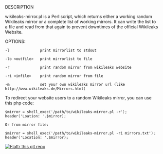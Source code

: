 DESCRIPTION

wikileaks-mirror.pl is a Perl script, which returns either a working random Wikileaks mirror or a complete list of working mirrors.
It can write the list to a file and read from that again to prevent downtimes of the official Wikileaks Website.

OPTIONS:

	-l				print mirrorlist to stdout

	-lo <outfile> 	print mirrorlist to file

	-r				print random mirror from wikileaks website

	-ri <infile>	print random mirror from file 
	
	-m				set your own wikileaks mirror url (like http://www.wikileaks.de/Mirrors.html)

To redirect your website users to a random Wikileaks mirror, you can use this php code:

	$mirror = shell_exec('/path/to/wikileaks-mirror.pl -r');
	header('Loation: '.$mirror);

	Or from mirror file:

	$mirror = shell_exec('/path/to/wikileaks-mirror.pl -ri mirrors.txt');
	header('Location: '.$mirror);

[![Flattr this git repo](http://api.flattr.com/button/flattr-badge-large.png)](https://flattr.com/submit/auto?user_id=sqrt529&url=https://github.com/sqrt529/wikileaks-random-mirror&title=wikileaks-random-mirror&language=en_GB&tags=github&category=software)
